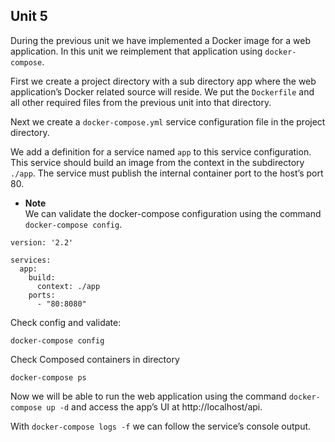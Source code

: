 ## Unit 5

During the previous unit we have implemented a Docker image for a web application. In this unit we reimplement that application using `docker-compose`.

First we create a project directory with a sub directory app where the web application’s Docker related source will reside. We put the `Dockerfile` and all other required files from the previous unit into that directory.

Next we create a `docker-compose.yml` service configuration file in the project directory.

We add a definition for a service named `app` to this service configuration. This service should build an image from the context in the subdirectory `./app`. The service must publish the internal container port to the host’s port 80.
- **Note**  
	We can validate the docker-compose configuration using the command `docker-compose config`.

```docker
version: '2.2'

services:
  app:
    build:
      context: ./app
    ports:
      - "80:8080"
```

Check config and validate:
```docker
docker-compose config
```

Check Composed containers in directory
```docker
docker-compose ps
```

Now we will be able to run the web application using the command `docker-compose up -d` and access the app’s UI at http://localhost/api.

With `docker-compose logs -f` we can follow the service’s console output.